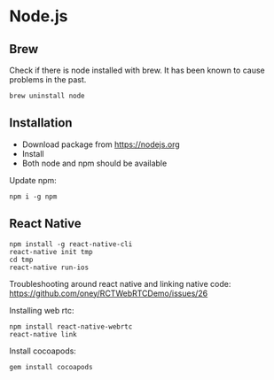 # Node.js

## Brew

Check if there is node installed with brew. It has been known to cause problems in the past.

    brew uninstall node

## Installation

* Download package from https://nodejs.org
* Install
* Both node and npm should be available

Update npm:

    npm i -g npm

## React Native

    npm install -g react-native-cli
    react-native init tmp
    cd tmp
    react-native run-ios

Troubleshooting around react native and linking native code: https://github.com/oney/RCTWebRTCDemo/issues/26

Installing web rtc:

    npm install react-native-webrtc
    react-native link

Install cocoapods:

    gem install cocoapods
